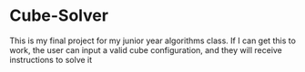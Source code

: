 # Cube-Solver
This is my final project for my junior year algorithms class. If I can get this to work, the user can input a valid cube configuration, and they will receive instructions to solve it
